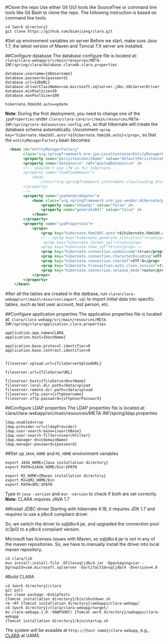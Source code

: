 #Clone the repo
Use either Git GUI tools like SourceTree or command line tools like Git Bash to clone the repo.  The following instruction is based on command line tools:
```
cd {work directory}
git clone https://github.com/bianjiang/clara.git
```

#Set up environment variables on server
Before we start, make sure Java 1.7, the latest version of Maven and Tomcat 7.X server are installed.

##Configure database
The database configure file is located at: `clara/clara-webapp/src/main/resources/META-INF/spring/clara/database.claradb.clara.properties`
```
database.username={dbUsername}
database.password={password}
database.url={dbURL}
database.driverClassName=com.microsoft.sqlserver.jdbc.SQLServerDriver
database.minPoolSize=50
database.maxPoolSize=100

hibernate.hbm2dd.auto=update
```
__Note__: During the first deployment, you need to change one of the `jpaProperties` under `clara/clara-core/src/main/resources/META-INF/spring/core-datasources-config.xml`, so that hibernate will create the database schema automatically. Uncomment `<prop key="hibernate.hbm2ddl.auto">${hibernate.hbm2dd.auto}</prop>`, so that the `entityManagerFactory` bean becomes:
```xml
  <bean id="entityManagerFactory"
		class="org.springframework.orm.jpa.LocalContainerEntityManagerFactoryBean">
		<property name="persistenceUnitName" value="defaultPersistenceUnit" />
		<property name="dataSource" ref="pooledDataSource" />
		<!-- shouldn't use LTW in for hibernate...
		<property name="loadTimeWeaver">
			<bean
				class="org.springframework.instrument.classloading.InstrumentationLoadTimeWeaver" />
		</property>
		-->
		<property name="jpaVendorAdapter">
			<bean class="org.springframework.orm.jpa.vendor.HibernateJpaVendorAdapter">
				<property name="showSql" value="false" />
				<property name="generateDdl" value="false" />
			</bean>
		</property>
		<property name="jpaProperties">
			<props>
				<prop key="hibernate.hbm2ddl.auto">${hibernate.hbm2dd.auto}</prop>
				<!-- <prop key="hibernate.generate_statistics">true</prop>
				 <prop key="hibernate.format_sql">true</prop>
				<prop key="hibernate.show_sql">true</prop>-->
				<prop key="hibernate.connection.useUnicode">true</prop>
				<prop key="hibernate.connection.characterEncoding">UTF-8</prop>
				<prop key="hibernate.connection.charSet">UTF-8</prop>
				<prop key="hibernate.transaction.auto_close_session">true</prop>
				<prop key="hibernate.connection.release_mode">auto</prop>
			</props>
		</property>
	</bean>
```

After all the tables are created in the datbase, run `clara\clara-webapp\src\main\resources\import.sql` to import initial data into specific tables, such as test user account, test person, etc.


##Configure application properties
The application properties file is located at: `clara/clara-webapp/src/main/resources/META-INF/spring/clara/application.clara.properties`
```
application.app_name=CLARA
application.host={hostName}

application.base.protocol.identifier=0
application.base.contract.identifier=0


fileserver.upload.url={fileServerUploadURL}

fileserver.url={fileServerURL}

fileserver.host={fileServerHostName}
fileserver.local.dir.path=/Data/upload
fileserver.remote.dir.path=/data/upload
fileserver.sftp.user={sftpUsername}
fileserver.sftp.password={sftpUserPassword}
```

##Configure LDAP properties
The LDAP properties file is located at: clara/clara-webapp/src/main/resources/META-INF/spring/ldap.properties
```
ldap.enabled=true
ldap.provider-url={ldapProvider}
ldap.user-search-base={searchBase}
ldap.user-search-filter={searchFilter}
ldap.manager-dn={domainName}
ldap.manager-password={password}
```

##Set up `JAVA_HOME` and `M2_HOME` environment variables
```
export JAVA_HOME={Java installation directory}
export PATH=$JAVA_HOME/bin:$PATH

export M2_HOME={Maven installation directory}
export M2=$M2_HOME/bin
export PATH=$M2:$PATH
```

Type in ```java -version``` and ```mvn -version``` to check if both are set correctly.
__Note__: CLARA requires JAVA 1.7

##Install JDBC driver
Starting with hibernate 4.18, it requires JDK 1.7 and requires to use a jdbc4 compliant driver.

So, we switch the driver to sqljdbc4.jar, and upgraded the connection pool (c3p0) to a jdbc4 compliant version.

Microsoft has licenses issues with Maven, so sqljdbc4.jar is not in any of the maven repositories. So, we have to manually install the driver into local maven repository.

```
cd clara/lib
mvn install:install-file -Dfile=sqljdbc4.jar -Dpackaging=jar -DgroupId=com.microsoft.sqlserver -DartifactId=sqljdbc4 -Dversion=4.0
```

#Build CLARA
```
cd {work directory}/clara
git pull
mvn clean package –DskipTests
{Tomcat installation directory}/bin/shutdown.sh
rm –Rf {Tomcat installation directory}/webapps/clara-webapp/
cd {work directory}/clara/clara-webapp/target/
mv clara-webapp-1.0.-SNAPSHOT/ {Tomcat work directory}/webapps/clara-webapp
{Tomcat installation directory}/bin/startup.sh
```

The system will be avaiable at `http://{host name}/clara-webapp`, e.g., [CLARA](https://clara.uams.edu/) at UAMS.


